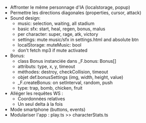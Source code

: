 - Affronter le même personnage d'IA (localstorage, popup)
- Permettre les directions diagonales (properties, cursor, attack)
- Sound design:
  - music: selection, waiting, all stadium
  - basic sfx: start, heal, regen, bonus, malus
  - per character: super, rage, atk, victory
  - settings: mute music/sfx in settings.html and absolute btn
  - localStorage: muteMusic: bool
  - don't fetch mp3 if mute activated
- Bonus:
  - class Bonus instanciée dans \_F.bonus: Bonus[]
  - attributs: type, x, y, timeout
  - méthodes: destroy, checkCollision, timeout
  - objet def.bonusSettings (img, width, height, value)
  - \_F.createBonus: on setInterval, random, push
  - type: trap, bomb, chicken, fruit
- Alléger les requêtes WS :
  - Coordonnées relatives
  - Un seul delta à la fois
- Mode smartphone (buttons, events)
- Modulariser l'app : play.ts >> characterStats.ts

